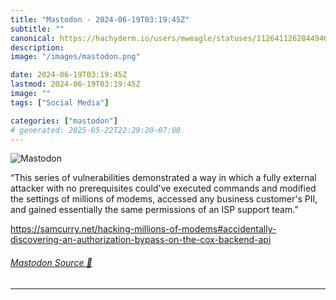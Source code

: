 ```yaml
---
title: "Mastodon - 2024-06-19T03:19:45Z"
subtitle: ""
canonical: https://hachyderm.io/users/mweagle/statuses/112641126284494685
description:
image: "/images/mastodon.png"

date: 2024-06-19T03:19:45Z
lastmod: 2024-06-19T03:19:45Z
image: ""
tags: ["Social Media"]

categories: ["mastodon"]
# generated: 2025-05-22T22:29:20-07:00
---
```

![Mastodon](/images/mastodon.png)

<p>“This series of vulnerabilities demonstrated a way in which a fully external attacker with no prerequisites could&#39;ve executed commands and modified the settings of millions of modems, accessed any business customer&#39;s PII, and gained essentially the same permissions of an ISP support team.”</p><p><a href="https://samcurry.net/hacking-millions-of-modems#accidentally-discovering-an-authorization-bypass-on-the-cox-backend-api" target="_blank" rel="nofollow noopener noreferrer" translate="no"><span class="invisible">https://</span><span class="ellipsis">samcurry.net/hacking-millions-</span><span class="invisible">of-modems#accidentally-discovering-an-authorization-bypass-on-the-cox-backend-api</span></a></p>


###### [Mastodon Source 🐘](https://hachyderm.io/@mweagle/112641126284494685)

___
